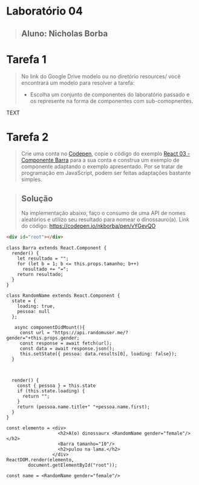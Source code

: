 # Laboratório 04
> ## Aluno: Nicholas Borba

# Tarefa 1
> No link do Google Drive modelo ou no diretório resources/ você encontrará um modelo para resolver a tarefa: 
> - Escolha um conjunto de componentes do laboratório passado e os represente na forma de componentes com sub-comopnentes.

TEXT

# Tarefa 2

> Crie uma conta no [Codepen](https://codepen.io/), copie o código do exemplo [React 03 - Componente Barra](https://codepen.io/santanche/pen/KKzmbwR) para a sua conta e construa um exemplo de componente adaptando o exemplo apresentado. Por se tratar de programação em JavaScript, podem ser feitas adaptações bastante simples.

> ## Solução 
> Na implementação abaixo, faço o consumo de uma API de nomes aleatórios e utilizo seu resultado para nomear o dinossauro(a).
> Link do código: https://codepen.io/nkborba/pen/vYGevQO

~~~ HTML
<div id="root"></div>
~~~

~~~ JS
class Barra extends React.Component {
  render() {
    let resultado = "";
    for (let b = 1; b <= this.props.tamanho; b++)
      resultado += "=";
    return resultado;
  }
}

class RandomName extends React.Component {
  state = {
    loading: true,
    pessoa: null
  };
  
   async componentDidMount(){
     const url = "https://api.randomuser.me/?gender="+this.props.gender;
     const response = await fetch(url);
     const data = await response.json();
     this.setState({ pessoa: data.results[0], loading: false});
  }
  
  
  
  render() {
    const { pessoa } = this.state
    if (this.state.loading) {
      return "";
    }
    return (pessoa.name.title+" "+pessoa.name.first);
  }
}

const elemento = <div>
                   <h2>A(o) dinossaurx <RandomName gender="female"/></h2> 
                   <Barra tamanho="10"/>
                   <h2>pulou na lama.</h2>
                 </div> 
ReactDOM.render(elemento, 
        document.getElementById("root"));

const name = <RandomName gender="female"/>
~~~